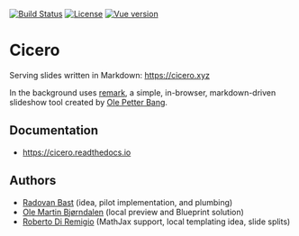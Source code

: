 [![Build Status](https://travis-ci.org/bast/cicero.svg?branch=master)](https://travis-ci.org/bast/cicero/builds)
[![License](https://img.shields.io/badge/license-%20LGPLv2.1-blue.svg)](LICENSE)
[![Vue version](https://img.shields.io/badge/vue-2.5.16-green.svg)](https://vuejs.org)


# Cicero

Serving slides written in Markdown: https://cicero.xyz

In the background uses [remark](https://github.com/gnab/remark),
a simple, in-browser, markdown-driven slideshow tool
created by [Ole Petter Bang](https://github.com/gnab).


## Documentation

- https://cicero.readthedocs.io


## Authors

- [Radovan Bast](http://bast.fr) (idea, pilot implementation, and plumbing)
- [Ole Martin Bjørndalen](https://github.com/olemb) (local preview and Blueprint solution)
- [Roberto Di Remigio](http://totaltrash.xyz) (MathJax support, local templating idea, slide splits)
